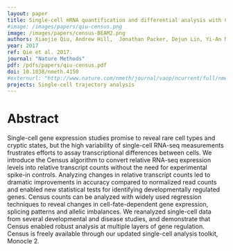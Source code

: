 ```yaml
---
layout: paper
title: Single-cell mRNA quantification and differential analysis with Census
#image: /images/papers/qiu-census.png
image: /images/papers/census-BEAM2.png
authors: Xiaojie Qiu, Andrew Hill,	Jonathan Packer, Dejun Lin,	Yi-An Ma, Cole Trapnell
year: 2017
ref: Qie et al. 2017.
journal: "Nature Methods"
pdf: /pdfs/papers/qiu-census.pdf
doi: 10.1038/nmeth.4150
#externurl: "http://www.nature.com/nmeth/journal/vaop/ncurrent/full/nmeth.4150.html"
projects: Single-cell trajectory analysis
---
```


# Abstract

Single-cell gene expression studies promise to reveal rare cell types and cryptic states, but the high variability of single-cell RNA-seq measurements frustrates efforts to assay transcriptional differences between cells. We introduce the Census algorithm to convert relative RNA-seq expression levels into relative transcript counts without the need for experimental spike-in controls. Analyzing changes in relative transcript counts led to dramatic improvements in accuracy compared to normalized read counts and enabled new statistical tests for identifying developmentally regulated genes. Census counts can be analyzed with widely used regression techniques to reveal changes in cell-fate-dependent gene expression, splicing patterns and allelic imbalances. We reanalyzed single-cell data from several developmental and disease studies, and demonstrate that Census enabled robust analysis at multiple layers of gene regulation. Census is freely available through our updated single-cell analysis toolkit, Monocle 2.

